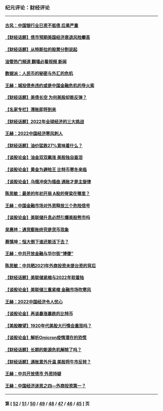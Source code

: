 ### 纪元评论：财经评论
---
#### [古风：中国银行业已资不抵债 后果严重](../../pages/nsc1026/n13726111.md?05040330) 
#### [【财经话题】债市预期美国经济衰退风险攀高](../../pages/nsc1026/n13698043.md?05040330) 
#### [【财经话题】从特斯拉的股票分割说起](../../pages/nsc1026/n13679733.md?05040330) 
#### [油管热门频道 翻墙必看视频 新闻](ok?05040330)
#### [数据派：人民币的秘密与外汇的危机](../../pages/nsc1026/n13667092.md?05040330) 
#### [王赫：城投债务违约或是中国金融危机的导火索](../../pages/nsc1026/n13665322.md?05040330) 
#### [【财经话题】美债长空 为何美股却能反弹？](../../pages/nsc1026/n13665895.md?05040330) 
#### [【名家专栏】滞胀即将到来](../../pages/nsc1026/n13658171.md?05040330) 
#### [【财经话题】2022年全球经济的三大挑战](../../pages/nsc1026/n13654423.md?05040330) 
#### [王赫：2022中国经济寒风刺人](../../pages/nsc1026/n13651403.md?05040330) 
#### [【财经话题】油价猛跌27%意味着什么？](../../pages/nsc1026/n13648767.md?05040330) 
#### [【谈股论金】油金双双飙涨 美股独自垂泪](../../pages/nsc1026/n13631742.md?05040330) 
#### [【谈股论金】黄金为避险王 比特币寒冬来临](../../pages/nsc1026/n13600406.md?05040330) 
#### [【谈股论金】乌俄冲突为插曲 通胀才是主旋律](../../pages/nsc1026/n13576797.md?05040330) 
#### [陈思敏：最差的年初开局 A股的脊梁在哪里？](../../pages/nsc1026/n13558359.md?05040330) 
#### [王赫：中国金融市场对外资释放三个危险信号](../../pages/nsc1026/n13546389.md?05040330) 
#### [【谈股论金】美联储升息必然引爆美股熊市吗](../../pages/nsc1026/n13519194.md?05040330) 
#### [吴惠林：通货膨胀终究是货币现象](../../pages/nsc1026/n13512979.md?05040330) 
#### [蔡慎坤：恒大倒下谁还能活下去？](../../pages/nsc1026/n13501831.md?05040330) 
#### [王赫：中共开放金融与华尔街“博傻”](../../pages/nsc1026/n13501138.md?05040330) 
#### [陈思敏：中共晒2021年外商投资未提台资的背后](../../pages/nsc1026/n13501057.md?05040330) 
#### [【财经话题】美联储紧缩与2022年软着陆](../../pages/nsc1026/n13498354.md?05040330) 
#### [【谈股论金】美联储三重紧缩 金融市场吹寒风](../../pages/nsc1026/n13487202.md?05040330) 
#### [王赫：2022中国经济令人忧心](../../pages/nsc1026/n13480433.md?05040330) 
#### [【谈股论金】再谈暴涨暴跌的比特币](../../pages/nsc1026/n13428036.md?05040330) 
#### [【美股瞭望】1920年代美股大行情会重现吗？](../../pages/nsc1026/n13425425.md?05040330) 
#### [【谈股论金】解析Omicron疫情潜在的恐慌](../../pages/nsc1026/n13403704.md?05040330) 
#### [【财经话题】长期的能源危机解除了吗？](../../pages/nsc1026/n13378041.md?05040330) 
#### [【财经话题】通胀意外升温 美股将牛市反转？](../../pages/nsc1026/n13370659.md?05040330) 
#### [王赫：中共开放债市 外资持疑](../../pages/nsc1026/n13366203.md?05040330) 
#### [王赫：中国经济迷思之四—外商投资第一？](../../pages/nsc1026/n13354150.md?05040330) 

---
#### 第 [ [52](./52.md?05040330) / [51](./51.md?05040330) / [50](./50.md?05040330) / [49](./49.md?05040330) / [48](./48.md?05040330) / [47](./47.md?05040330) / [46](./46.md?05040330) / [45](./45.md?05040330) ] 页
